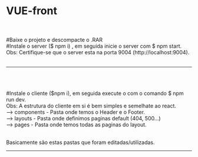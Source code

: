 # VUE-front
<br/><br/>
#Baixe o projeto e descompacte o .RAR <br/>
#Instale o server ($ npm i) , em seguida inicie o server com $ npm start.<br/>
 Obs: Certifique-se que o server esta na porta 9004 (http://localhost:9004).<br/><br/>
 
 ---------------------------------------------
<br/><br/>

#Instale o cliente ($npm i), em seguida execute o com o comando $ npm run dev.<br/>
Obs: A estrutura do cliente em si é bem simples e semelhate ao react.<br/>
--> components   - Pasta onde temos o Header e o Footer.<br/>
--> layouts      - Pasta onde definimos paginas default (404, 500...)<br/>
--> pages        - Pasta onde temos todas as paginas do layout.<br/><br/>

Basicamente são estas pastas que foram editadas/utilizadas.<br/>

------------------------------------------------
